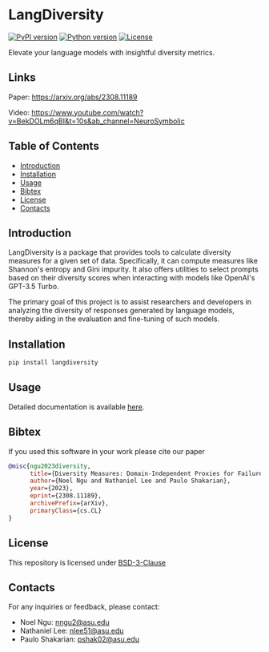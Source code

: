 # LangDiversity

[![PyPI version](https://badge.fury.io/py/langdiversity.svg)](LINK_TO_PYPI)
[![Python version](https://img.shields.io/badge/python-3.7%2B-blue)](LINK_TO_PYTHON_VERSION)
[![License](https://img.shields.io/badge/license-BSD%203--Clause-blue)](LICENSE)

Elevate your language models with insightful diversity metrics.

## Links

Paper: https://arxiv.org/abs/2308.11189

Video: https://www.youtube.com/watch?v=BekDOLm6qBI&t=10s&ab_channel=NeuroSymbolic

## Table of Contents

- [Introduction](#introduction)
- [Installation](#installation)
- [Usage](#usage)
- [Bibtex](#bibtex)
- [License](#license)
- [Contacts](#contacts)

## Introduction

LangDiversity is a package that provides tools to calculate diversity measures for a given set of data. Specifically, it can compute measures like Shannon's entropy and Gini impurity. It also offers utilities to select prompts based on their diversity scores when interacting with models like OpenAI's GPT-3.5 Turbo.

The primary goal of this project is to assist researchers and developers in analyzing the diversity of responses generated by language models, thereby aiding in the evaluation and fine-tuning of such models.

## Installation

```bash
pip install langdiversity
```

## Usage

Detailed documentation is available [here](https://github.com/lab-v2/diversity_package/tree/main/docs/langdiversity_library.md).

## Bibtex

If you used this software in your work please cite our paper

```bibtex
@misc{ngu2023diversity,
      title={Diversity Measures: Domain-Independent Proxies for Failure in Language Model Queries},
      author={Noel Ngu and Nathaniel Lee and Paulo Shakarian},
      year={2023},
      eprint={2308.11189},
      archivePrefix={arXiv},
      primaryClass={cs.CL}
}
```

## License

This repository is licensed under [BSD-3-Clause](LICENSE)

## Contacts

For any inquiries or feedback, please contact:

- Noel Ngu: [nngu2@asu.edu]()
- Nathaniel Lee: [nlee51@asu.edu]()
- Paulo Shakarian: [pshak02@asu.edu]()
